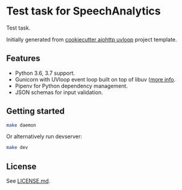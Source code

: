 # Test task for SpeechAnalytics

Test task.

Initially generated from [cookiecutter aiohttp uvloop](https://github.com/osminogin/cookiecutter-aiohttp-uvloop) project template.

## Features

- Python 3.6, 3.7 support.
- Gunicorn with UVloop event loop built on top of libuv ([more info](http://magic.io/blog/uvloop-blazing-fast-python-networking/).
- Pipenv for Python dependency management.
- JSON schemas for input validation.

## Getting started

```bash
make daemon
```

Or alternatively run devserver:

```bash
make dev
```

## License

See [LICENSE.md](https://github.com/osminogin/cookiecutter-aiohttp-helm/blob/master/LICENSE.md).
